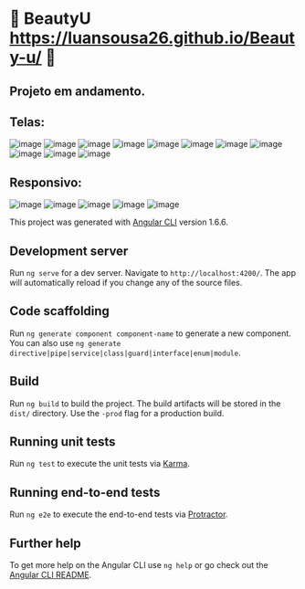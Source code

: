 # :frog: BeautyU https://luansousa26.github.io/Beauty-u/ :dog:

## Projeto em andamento.
## Telas:
![image](https://user-images.githubusercontent.com/33549496/41822639-572cf5ec-77c9-11e8-93b8-8f864832b114.png)
![image](https://user-images.githubusercontent.com/33549496/41822672-c465dc96-77c9-11e8-9249-8665a605f216.png)
![image](https://user-images.githubusercontent.com/33549496/42142209-6f6794b2-7d84-11e8-86ca-b5ad16811061.png)
![image](https://user-images.githubusercontent.com/33549496/43112968-bf97a926-8ece-11e8-97c8-ef3a6896549f.png)
![image](https://user-images.githubusercontent.com/33549496/43216307-13932054-9015-11e8-92c3-165bd27c85c1.png)
![image](https://user-images.githubusercontent.com/33549496/43351204-26b48af2-91e5-11e8-9ebf-de46f90a7864.png)
![image](https://user-images.githubusercontent.com/33549496/43351215-45d10352-91e5-11e8-8133-0af9a15763ab.png)
![image](https://user-images.githubusercontent.com/33549496/43351230-692ad95e-91e5-11e8-9746-16d57228fc0d.png)
![image](https://user-images.githubusercontent.com/33549496/43351233-72e3787a-91e5-11e8-99a2-256b886101cc.png)
![image](https://user-images.githubusercontent.com/33549496/43351163-9d581224-91e4-11e8-830c-661facdc691f.png)
![image](https://user-images.githubusercontent.com/33549496/43351165-a2e720c2-91e4-11e8-9aca-6436a5a6b8d2.png)




## Responsivo:
![image](https://user-images.githubusercontent.com/33549496/43114529-f329d1c2-8ed5-11e8-9384-7b6f233d3e2b.png)
![image](https://user-images.githubusercontent.com/33549496/43114620-47cb8838-8ed6-11e8-93ee-ff4d7172ac89.png)
![image](https://user-images.githubusercontent.com/33549496/43114643-5aa98d06-8ed6-11e8-85e2-47953a4121dc.png)
![image](https://user-images.githubusercontent.com/33549496/43275481-48880202-90d8-11e8-85aa-3fbe4decb5be.png)
![image](https://user-images.githubusercontent.com/33549496/43351170-d2ec21f0-91e4-11e8-93ea-c605c3199bad.png)



This project was generated with [Angular CLI](https://github.com/angular/angular-cli) version 1.6.6.

## Development server

Run `ng serve` for a dev server. Navigate to `http://localhost:4200/`. The app will automatically reload if you change any of the source files.

## Code scaffolding

Run `ng generate component component-name` to generate a new component. You can also use `ng generate directive|pipe|service|class|guard|interface|enum|module`.

## Build

Run `ng build` to build the project. The build artifacts will be stored in the `dist/` directory. Use the `-prod` flag for a production build.

## Running unit tests

Run `ng test` to execute the unit tests via [Karma](https://karma-runner.github.io).

## Running end-to-end tests

Run `ng e2e` to execute the end-to-end tests via [Protractor](http://www.protractortest.org/).

## Further help

To get more help on the Angular CLI use `ng help` or go check out the [Angular CLI README](https://github.com/angular/angular-cli/blob/master/README.md).
